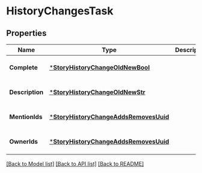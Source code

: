 # HistoryChangesTask

## Properties
Name | Type | Description | Notes
------------ | ------------- | ------------- | -------------
**Complete** | [***StoryHistoryChangeOldNewBool**](StoryHistoryChangeOldNewBool.md) |  | [optional] [default to null]
**Description** | [***StoryHistoryChangeOldNewStr**](StoryHistoryChangeOldNewStr.md) |  | [optional] [default to null]
**MentionIds** | [***StoryHistoryChangeAddsRemovesUuid**](StoryHistoryChangeAddsRemovesUuid.md) |  | [optional] [default to null]
**OwnerIds** | [***StoryHistoryChangeAddsRemovesUuid**](StoryHistoryChangeAddsRemovesUuid.md) |  | [optional] [default to null]

[[Back to Model list]](../README.md#documentation-for-models) [[Back to API list]](../README.md#documentation-for-api-endpoints) [[Back to README]](../README.md)

